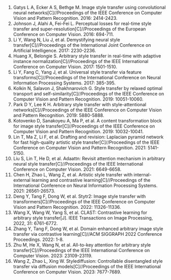 <ol>
  
<li>Gatys L A, Ecker A S, Bethge M. Image style transfer using convolutional neural networks[C]//Proceedings of the IEEE Conference on Computer Vision and Pattern Recognition. 2016: 2414-2423.

<li>Johnson J, Alahi A, Fei-Fei L. Perceptual losses for real-time style transfer and super-resolution[C]//Proceedings of the European Conference on Computer Vision. 2016: 694-711.

<li>Li Y, Wang N, Liu J, et al. Demystifying neural style transfer[C]//Proceedings of the International Joint Conference on Artificial Intelligence. 2017: 2230-2236.

<li>Huang X, Belongie S. Arbitrary style transfer in real-time with adaptive instance normalization[C]//Proceedings of the IEEE International Conference on Computer Vision. 2017: 1501-1510.

<li>Li Y, Fang C, Yang J, et al. Universal style transfer via feature transforms[C]//Proceedings of the International Conference on Neural Information Processing Systems. 2017: 385-395.

<li>Kolkin N, Salavon J, Shakhnarovich G. Style transfer by relaxed optimal transport and self-similarity[C]//Proceedings of the IEEE Conference on Computer Vision and Pattern Recognition. 2019: 10051-10060.

<li>Park D Y, Lee K H. Arbitrary style transfer with style-attentional networks[C]//Proceedings of the IEEE Conference on Computer Vision and Pattern Recognition. 2019: 5880-5888.

<li>Kotovenko D, Sanakoyeu A, Ma P, et al. A content transformation block for image style transfer[C]//Proceedings of the IEEE Conference on Computer Vision and Pattern Recognition. 2019: 10032-10041.

<li>Lin T, Ma Z, Li F, et al. Drafting and revision: Laplacian pyramid network for fast high-quality artistic style transfer[C]//Proceedings of the IEEE Conference on Computer Vision and Pattern Recognition. 2021: 5141-5150.

<li>Liu S, Lin T, He D, et al. Adaattn: Revisit attention mechanism in arbitrary neural style transfer[C]//Proceedings of the IEEE International Conference on Computer Vision. 2021: 6649-6658.

<li>Chen H, Zhao L, Wang Z, et al. Artistic style transfer with internal-external learning and contrastive learning[C]//Proceedings of the International Conference on Neural Information Processing Systems. 2021: 26561-26573.
  
<li>Deng Y, Tang F, Dong W, et al. Stytr2: Image style transfer with transformers[C]//Proceedings of the IEEE Conference on Computer Vision and Pattern Recognition. 2022: 11326-11336.

<li>Wang X, Wang W, Yang S, et al. CLAST: Contrastive learning for arbitrary style transfer[J]. IEEE Transactions on Image Processing, 2022, 31: 6761-6772.

<li>Zhang Y, Tang F, Dong W, et al. Domain enhanced arbitrary image style transfer via contrastive learning[C]//ACM SIGGRAPH 2022 Conference Proceedings. 2022: 1-8.

<li>Zhu M, He X, Wang N, et al. All-to-key attention for arbitrary style transfer[C]//Proceedings of the IEEE International Conference on Computer Vision. 2023: 23109-23119.

<li>Wang Z, Zhao L, Xing W. Stylediffusion: Controllable disentangled style transfer via diffusion models[C]//Proceedings of the IEEE International Conference on Computer Vision. 2023: 7677-7689.
  
</ol>
